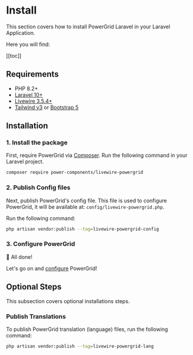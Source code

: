 # Install

This section covers how to install PowerGrid Laravel in your Laravel Application.

Here you will find:

[[toc]]

## Requirements

- PHP 8.2+
- [Laravel 10+](https://laravel.com/docs/installation)
- [Livewire 3.5.4+](https://livewire.laravel.com)
- [Tailwind v3](https://tailwindcss.com/docs/guides/laravel) or [Bootstrap 5](https://getbootstrap.com/docs/5.0/getting-started/introduction/)

## Installation

### 1. Install the package

First, require PowerGrid via [Composer](https://getcomposer.org/). Run the following command in your Laravel project.

```bash
composer require power-components/livewire-powergrid
```

### 2. Publish Config files

Next, publish PowerGrid's config file. This file is used to configure PowerGrid, it will be available at: `config/livewire-powergrid.php`.

Run the following command:

```bash
php artisan vendor:publish --tag=livewire-powergrid-config
```

### 3. Configure PowerGrid

<div class="success custom-block">
  <p class="custom-block-title">🎉 All done!</p>
  <p>Let's go on and <a href="/get-started/powergrid-configuration.html#initial-configuration">configure</a> PowerGrid!</p>
</div>

## Optional Steps

This subsection covers optional installations steps.

### Publish Translations

To publish PowerGrid translation (language) files, run the following command:

```bash
php artisan vendor:publish --tag=livewire-powergrid-lang
```
